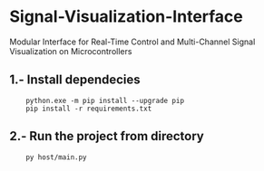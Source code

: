 # Signal-Visualization-Interface
Modular Interface for Real-Time Control and Multi-Channel Signal Visualization on Microcontrollers


## 1.- Install dependecies

```
    python.exe -m pip install --upgrade pip
    pip install -r requirements.txt

```


## 2.- Run the project from directory

```
    py host/main.py

```


